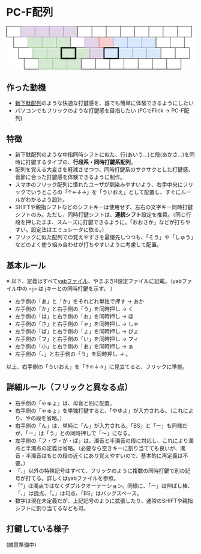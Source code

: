 # PC-F配列

![layout_image](layout_image.drawio.svg)

## 作った動機
- [新下駄配列](https://kouy.exblog.jp/13627994/)のような快適な打鍵感を、誰でも簡単に体験できるようにしたい
- パソコンでもフリックのような打鍵感を目指したい (PCでFlick → PC-F配列)

## 特徴
- 新下駄配列のような中指同時シフトに似た、行(あいう…)と段(あかさ…)を同時に打鍵するタイプの、**行段系・同時打鍵系配列**。
- 配列を覚える大変さを軽減させつつ、同時打鍵系のサクサクとした打鍵感、音節に合った打鍵感を体験できるように制作。
- スマホのフリック配列に慣れたユーザが馴染みやすいよう、右手中央にフリックでいうところの「↑←↓→」を「ういおえ」として配置し、すぐにルールがわかるよう設計。
- SHIFTや親指シフトなどのシフトキーは使用せず、左右の文字キー同時打鍵シフトのみ。ただし、同時打鍵シフトは、**連続シフト**設定を推奨。（同じ行段を押したまま、スムーズに打鍵できるように。「おおさか」などが打ちやすい。設定法はエミュレータに依る。）
- フリックに似た配列での覚えやすさを最優先しつつも、「そう」や「しゅう」などのよく使う組み合わせが打ちやすいように考慮して配置。

## 基本ルール

※ 以下、定義はすべて[yabファイル](pc-f.yab)、やまぶきR設定ファイルに記載。（yabファイル中の `<j>` は jキーとの同時打鍵を示す。 ）

- 左手側の「あ」と「か」をそれどれ単独で押す → あか
- 左手側の「か」と右手側の「う」を同時押し → く
- 左手側の「は」と右手側の「お」を同時押し → ほ
- 左手側の「さ」と右手側の「ゃ」を同時押し → しゃ
- 左手側の「ば」と右手側の「ょ」を同時押し → びょ
- 左手側の「フ」と右手側の「い」を同時押し → フィ
- 左手側の「小」と右手側の「あ」を同時押し → ぁ
- 左手側の「、」と右手側の「う」を同時押し → 。

以上、右手側の「ういおえ」を「↑←↓→」に見立てると、フリックに準拠。

## 詳細ルール（フリックと異なる点）

- 右手側の「ゃゅょ」は、母音と別に配置。
- 右手側の「ゃゅょ」を単独打鍵すると、「やゆよ」が入力される。（これにより、やの段を省略。）
- 右手側の「ん」は、単純に「ん」が入力される。「BS」と「ー」も同様だが、「ー」は「う」との同時押しで「～」になる。
- 左手側の「フ・ヴ・が・ば」は、濁音と半濁音の段に対応し、これにより濁点と半濁点の定義は省略。（必要なら空きキーに割り当てても良いが、濁音・半濁音はもとの段の近くにあり覚えやすいので、基本的に再定義は不要。）
- 「、」以外の特殊記号はすべて、フリックのように複数の同時打鍵で別の記号が打てる。詳しくはyabファイルを参照。
- 「”」は濁点ではなくダブルクオーテーション。同様に、「ー」は伸ばし棒、「、」は読点、「。」は句点、「BS」はバックスペース。
- 数字は現在未定義だが、上記記号のように拡張したり、通常のSHIFTや親指シフトに割り当てるなども可。

## 打鍵している様子

(誠意準備中)